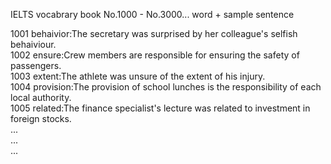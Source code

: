 IELTS vocabrary book 
No.1000 - No.3000... word + sample sentence

1001 behaivior:The secretary was surprised by her colleague's selfish behaiviour.  
1002 ensure:Crew members are responsible for ensuring the safety of passengers.  
1003 extent:The athlete was unsure of the extent of his injury.  
1004 provision:The provision of school lunches is the responsibility of each local authority.  
1005 related:The finance specialist's lecture was related to investment in foreign stocks.  
...  
...  
...  

